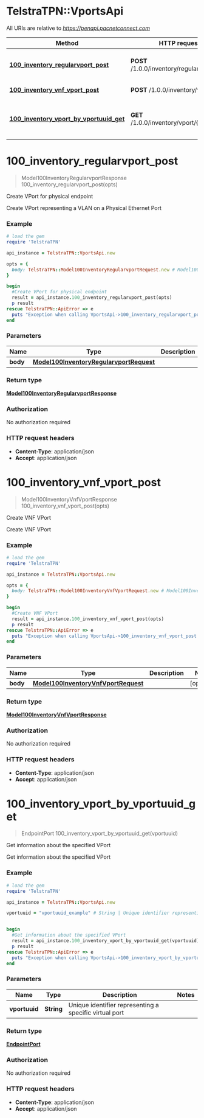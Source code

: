 # TelstraTPN::VportsApi

All URIs are relative to *https://penapi.pacnetconnect.com*

Method | HTTP request | Description
------------- | ------------- | -------------
[**100_inventory_regularvport_post**](VportsApi.md#100_inventory_regularvport_post) | **POST** /1.0.0/inventory/regularvport | Create VPort for physical endpoint
[**100_inventory_vnf_vport_post**](VportsApi.md#100_inventory_vnf_vport_post) | **POST** /1.0.0/inventory/vnf/vport | Create VNF VPort
[**100_inventory_vport_by_vportuuid_get**](VportsApi.md#100_inventory_vport_by_vportuuid_get) | **GET** /1.0.0/inventory/vport/{vportuuid} | Get information about the specified VPort


# **100_inventory_regularvport_post**
> Model100InventoryRegularvportResponse 100_inventory_regularvport_post(opts)

Create VPort for physical endpoint

Create VPort representing a VLAN on a Physical Ethernet Port

### Example
```ruby
# load the gem
require 'TelstraTPN'

api_instance = TelstraTPN::VportsApi.new

opts = { 
  body: TelstraTPN::Model100InventoryRegularvportRequest.new # Model100InventoryRegularvportRequest | 
}

begin
  #Create VPort for physical endpoint
  result = api_instance.100_inventory_regularvport_post(opts)
  p result
rescue TelstraTPN::ApiError => e
  puts "Exception when calling VportsApi->100_inventory_regularvport_post: #{e}"
end
```

### Parameters

Name | Type | Description  | Notes
------------- | ------------- | ------------- | -------------
 **body** | [**Model100InventoryRegularvportRequest**](Model100InventoryRegularvportRequest.md)|  | [optional] 

### Return type

[**Model100InventoryRegularvportResponse**](Model100InventoryRegularvportResponse.md)

### Authorization

No authorization required

### HTTP request headers

 - **Content-Type**: application/json
 - **Accept**: application/json



# **100_inventory_vnf_vport_post**
> Model100InventoryVnfVportResponse 100_inventory_vnf_vport_post(opts)

Create VNF VPort

Create VNF VPort

### Example
```ruby
# load the gem
require 'TelstraTPN'

api_instance = TelstraTPN::VportsApi.new

opts = { 
  body: TelstraTPN::Model100InventoryVnfVportRequest.new # Model100InventoryVnfVportRequest | 
}

begin
  #Create VNF VPort
  result = api_instance.100_inventory_vnf_vport_post(opts)
  p result
rescue TelstraTPN::ApiError => e
  puts "Exception when calling VportsApi->100_inventory_vnf_vport_post: #{e}"
end
```

### Parameters

Name | Type | Description  | Notes
------------- | ------------- | ------------- | -------------
 **body** | [**Model100InventoryVnfVportRequest**](Model100InventoryVnfVportRequest.md)|  | [optional] 

### Return type

[**Model100InventoryVnfVportResponse**](Model100InventoryVnfVportResponse.md)

### Authorization

No authorization required

### HTTP request headers

 - **Content-Type**: application/json
 - **Accept**: application/json



# **100_inventory_vport_by_vportuuid_get**
> EndpointPort 100_inventory_vport_by_vportuuid_get(vportuuid)

Get information about the specified VPort

Get information about the specified VPort

### Example
```ruby
# load the gem
require 'TelstraTPN'

api_instance = TelstraTPN::VportsApi.new

vportuuid = "vportuuid_example" # String | Unique identifier representing a specific virtual port


begin
  #Get information about the specified VPort
  result = api_instance.100_inventory_vport_by_vportuuid_get(vportuuid)
  p result
rescue TelstraTPN::ApiError => e
  puts "Exception when calling VportsApi->100_inventory_vport_by_vportuuid_get: #{e}"
end
```

### Parameters

Name | Type | Description  | Notes
------------- | ------------- | ------------- | -------------
 **vportuuid** | **String**| Unique identifier representing a specific virtual port | 

### Return type

[**EndpointPort**](EndpointPort.md)

### Authorization

No authorization required

### HTTP request headers

 - **Content-Type**: application/json
 - **Accept**: application/json



